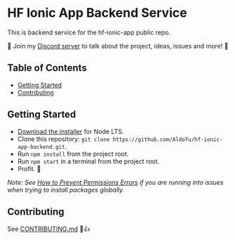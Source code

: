# HF Ionic App Backend Service

This is backend service for the hf-ionic-app public repo.

:tada: Join my [Discord server](https://discord.gg/3HjGtrm4KK) to talk about the project, ideas, issues and more! :tada:

## Table of Contents
- [Getting Started](#getting-started)
- [Contributing](#contributing)


## Getting Started

* [Download the installer](https://nodejs.org/) for Node LTS.
* Clone this repository: `git clone https://github.com/AldoTu/hf-ionic-app-backend.git`.
* Run `npm install` from the project root.
* Run `npm start` in a terminal from the project root.
* Profit. :tada:

_Note: See [How to Prevent Permissions Errors](https://docs.npmjs.com/getting-started/fixing-npm-permissions) if you are running into issues when trying to install packages globally._

## Contributing

See [CONTRIBUTING.md](https://github.com/AldoTu/hf-ionic-app-backend/blob/master/.github/CONTRIBUTING.md) :tada::+1:
